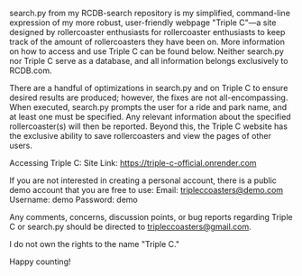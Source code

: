 search.py from my RCDB-search repository is my simplified, command-line expression of my more robust, user-friendly webpage "Triple C"—a site designed by rollercoaster enthusiasts for rollercoaster enthusiasts to keep track of the amount of rollercoasters they have been on.  More information on how to access and use Triple C can be found below.  Neither search.py nor Triple C serve as a database, and all information belongs exclusively to RCDB.com.  

There are a handful of optimizations in search.py and on Triple C to ensure desired results are produced; however, the fixes are not all-encompassing.  When executed, search.py prompts the user for a ride and park name, and at least one must be specified.  Any relevant information about the specified rollercoaster(s) will then be reported.  Beyond this, the Triple C website has the exclusive ability to save rollercoasters and view the pages of other users.

Accessing Triple C:
    Site Link: https://triple-c-official.onrender.com

If you are not interested in creating a personal account, there is a public demo account that you are free to use:
    Email: tripleccoasters@demo.com
    Username: demo
    Password: demo

Any comments, concerns, discussion points, or bug reports regarding Triple C or search.py should be directed to tripleccoasters@gmail.com.

I do not own the rights to the name "Triple C."

Happy counting!